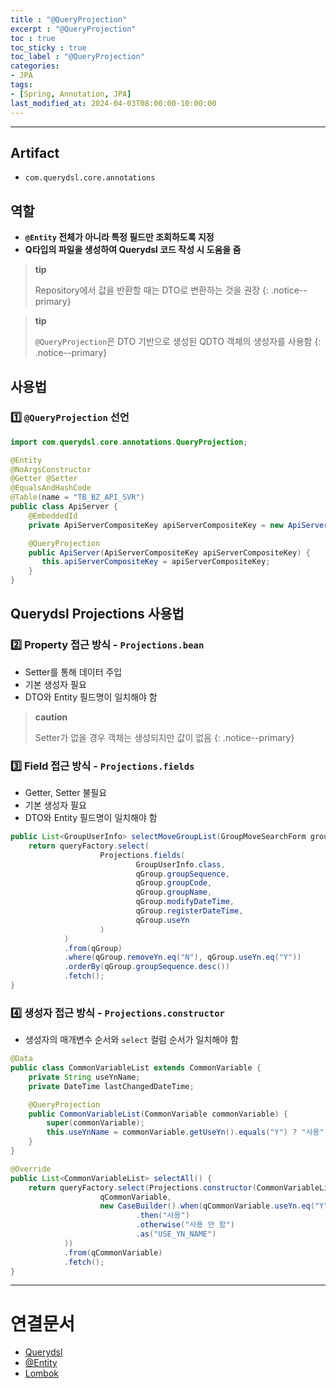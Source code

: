 ```yaml
---
title : "@QueryProjection"
excerpt : "@QueryProjection"
toc : true
toc_sticky : true
toc_label : "@QueryProjection"
categories:
- JPA
tags:
- [Spring, Annotation, JPA]
last_modified_at: 2024-04-03T08:00:00-10:00:00
---
```

  
---
  
## Artifact
- `com.querydsl.core.annotations`
  
## 역할
- **`@Entity` 전체가 아니라 특정 필드만 조회하도록 지정**  
- **Q타입의 파일을 생성하여 Querydsl 코드 작성 시 도움을 줌**  

> **tip**
>
> Repository에서 값을 반환할 때는 DTO로 변환하는 것을 권장 
{: .notice--primary}  

> **tip**
>
> `@QueryProjection`은 DTO 기반으로 생성된 QDTO 객체의 생성자를 사용함 
{: .notice--primary}  
  
## 사용법
  
### 1️⃣ `@QueryProjection` 선언
  
```java
import com.querydsl.core.annotations.QueryProjection;

@Entity  
@NoArgsConstructor  
@Getter @Setter  
@EqualsAndHashCode  
@Table(name = "TB_BZ_API_SVR")  
public class ApiServer {  
    @EmbeddedId  
    private ApiServerCompositeKey apiServerCompositeKey = new ApiServerCompositeKey();  

    @QueryProjection  
    public ApiServer(ApiServerCompositeKey apiServerCompositeKey) {  
       this.apiServerCompositeKey = apiServerCompositeKey;  
    }
}
```
  
## Querydsl Projections 사용법
  
### 2️⃣ Property 접근 방식 - `Projections.bean`
- Setter를 통해 데이터 주입
- 기본 생성자 필요
- DTO와 Entity 필드명이 일치해야 함

> **caution**
>
> Setter가 없을 경우 객체는 생성되지만 값이 없음 
{: .notice--primary}  
  
### 3️⃣ Field 접근 방식 - `Projections.fields`
- Getter, Setter 불필요
- 기본 생성자 필요
- DTO와 Entity 필드명이 일치해야 함
  
```java
public List<GroupUserInfo> selectMoveGroupList(GroupMoveSearchForm groupMoveSearchForm) {  
    return queryFactory.select(  
                    Projections.fields(  
                            GroupUserInfo.class,  
                            qGroup.groupSequence,  
                            qGroup.groupCode,  
                            qGroup.groupName,  
                            qGroup.modifyDateTime,  
                            qGroup.registerDateTime,  
                            qGroup.useYn  
                    )  
            )  
            .from(qGroup)  
            .where(qGroup.removeYn.eq("N"), qGroup.useYn.eq("Y"))  
            .orderBy(qGroup.groupSequence.desc())  
            .fetch();  
}
```
  
### 4️⃣ 생성자 접근 방식 - `Projections.constructor`
- 생성자의 매개변수 순서와 `select` 컬럼 순서가 일치해야 함
  
```java
@Data  
public class CommonVariableList extends CommonVariable {  
    private String useYnName;  
    private DateTime lastChangedDateTime;  

    @QueryProjection  
    public CommonVariableList(CommonVariable commonVariable) {  
        super(commonVariable);  
        this.useYnName = commonVariable.getUseYn().equals("Y") ? "사용" : "사용 안 함";  
    }  
}
```
  
```java
@Override  
public List<CommonVariableList> selectAll() {  
    return queryFactory.select(Projections.constructor(CommonVariableList.class,  
                    qCommonVariable,  
                    new CaseBuilder().when(qCommonVariable.useYn.eq("Y"))  
                            .then("사용")  
                            .otherwise("사용 안 함")  
                            .as("USE_YN_NAME")  
            ))  
            .from(qCommonVariable)  
            .fetch();  
}
```

---
  
# 연결문서
- [Querydsl](../../jpa/jpa-Querydsl)
- [@Entity](../../jpa/jpa-@Entity)
- [Lombok](../../spring/spring-Lombok)
